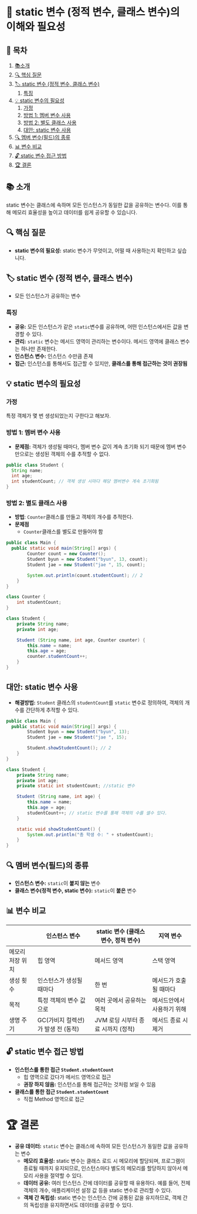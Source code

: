# 📖 static 변수 (정적 변수, 클래스 변수)의 이해와 필요성

## 📑 목차
1. [📚소개](#-소개)
2. [🔍 핵심 질문](#-핵심-질문)
3. [🏷️ static 변수 (정적 변수, 클래스 변수)](#-static-변수-정적-변수-클래스-변수)
   1. [특징](#특징)
4. [💡 static 변수의 필요성](#-static-변수의-필요성)
   1. [가정](#가정)
   2. [방법 1: 멤버 변수 사용](#방법-1-멤버-변수-사용)
   3. [방법 2: 별도 클래스 사용](#방법-2-별도-클래스-사용)
   4. [대안: static 변수 사용](#대안-static-변수-사용)
5. [🔍 멤버 변수(필드)의 종류](#-멤버-변수필드의-종류)
6. [📊 변수 비교](#-변수-비교)
7. [🔓 static 변수 접근 방법](#-static-변수-접근-방법)
8. [🏆 결론](#-결론)

## 📚 소개
static 변수는 클래스에 속하며 모든 인스턴스가 동일한 값을 공유하는 변수다. 이를 통해 메모리 효율성을 높이고 데이터를 쉽게 공유할 수 있습니다.

## 🔍 핵심 질문
* **static 변수의 필요성:** static 변수가 무엇이고, 어떨 때 사용하는지 확인하고 싶습니다.

## 🏷️ static 변수 (정적 변수, 클래스 변수)

- 모든 인스턴스가 공유하는 변수

### 특징

- **공유:** 모든 인스턴스가 같은 `static`변수를 공유하며, 어떤 인스턴스에서든 값을 변경할 수 있다.
- **관리:** `static` 변수는 메서드 영역이 관리하는 변수이다. 메서드 영역에 클래스 변수는 하나만 존재한다.
- **인스턴스 변수:** 인스턴스 수만큼 존재
- **접근:** 인스턴스를 통해서도 접근할 수 있지만, **클래스를 통해 접근하는 것이 권장됨**

## 💡 static 변수의 필요성

### 가정
특정 객체가 몇 번 생성되었는지 구한다고 해보자.

### 방법 1: 멤**버 변수 사용**

- **문제점:** 객체가 생성될 때마다, 멤버 변수 값이 계속 초기화 되기 때문에 멤버 변수만으로는 생성된 객체의 수를 추적할 수 없다.

```java
public class Student {
  String name;
  int age;
  int studentCount; // 객체 생성 시마다 해당 멤버변수 계속 초기화됨
}
```

### 방법 2: 별도 **클래스 사용**

- **방법**: `Counter`클래스를 만들고 객체의 개수를 추적한다.
- **문제점**
  - `Counter`클래스를 별도로 만들어야 함



```java
public class Main {
  public static void main(String[] args) {
        Counter count = new Counter();
        Student byun = new Student("byun", 13, count);
        Student jae = new Student("jae ", 15, count);

        System.out.println(count.studentCount); // 2 
    }
}

class Counter {
    int studentCount;
}

class Student {
    private String name;
    private int age;

    Student (String name, int age, Counter counter) {
        this.name = name;
        this.age = age;
        counter.studentCount++;
    }
}
```
## 대안: **static 변수 사용**

- **해결방법:** `Student` 클래스의 `studentCount`를 `static` 변수로 정의하여, 객체의 개수를 간단하게 추적할 수 있다.


```java
public class Main {
  public static void main(String[] args) {
        Student byun = new Student("byun", 13);
        Student jae = new Student("jae ", 15);

        Student.showStudentCount(); // 2
    }
}

class Student {
    private String name;
    private int age;
    private static int studentCount; //static 변수

    Student (String name, int age) {
        this.name = name;
        this.age = age;
        studentCount++; // static 변수를 통해 객체의 수를 셀수 있다.
    }

    static void showStudentCount() {
        System.out.println("총 학생 수: " + studentCount);
    }
}
```

## 🔍 멤버 변수(필드)의 종류

- **인스턴스 변수:** `static`이 **붙지 않는** 변수
- **클래스 변수(정적 변수, static 변수):** `static`이 **붙은** 변수

## 📊 변수 비교

|  | 인스턴스 변수 | static 변수 (클래스 변수, 정적 변수) | 지역 변수 |
| --- | --- | --- | --- |
| 메모리 저장 위치 | 힙 영역 | 메서드 영역 | 스택 영역 |
| 생성 횟수 | 인스턴스가 생성될 때마다 | 한 번 | 메서드가 호출될 때마다 |
| 목적 | 특정 객체의 변수 값으로 | 여러 곳에서 공유하는 목적 | 메서드안에서 사용하기 위해 |
| 생명 주기 | GC(가비지 컬렉션)가 발생 전 (동적) | JVM 로딩 시부터 종료 시까지 (정적) | 메서드 종료 시 제거 |

## 🔓 static 변수 접근 방법

- **인스턴스를 통한 접근 `Student.studentCount`**
  - 힙 영역으로 갔다가 메서드 영역으로 접근
  - **권장 하지 않음:** 인스턴스를 통해 접근하는 것처럼 보일 수 있음
- **클래스를 통한 접근 `Student.studentCount`**
  - 직접 Method 영역으로 접근


# 🏆 결론

- **공유 데이터:** `static` 변수는 클래스에 속하여 모든 인스턴스가 동일한 값을 공유하는 변수
  - **메모리 효율성:** static 변수는 클래스 로드 시 메모리에 할당되며, 프로그램이 종료될 때까지 유지되므로, 인스턴스마다 별도의 메모리를 할당하지 않아서 메모리 사용을 절약할 수 있다.
  - **데이터 공유:** 여러 인스턴스 간에 데이터를 공유할 때 유용하다. 예를 들어, 전체 객체의 개수, 애플리케이션 설정 값 등을 static 변수로 관리할 수 있다.
  - **객체 간 독립성:** static 변수는 인스턴스 간에 공통된 값을 유지하므로, 객체 간의 독립성을 유지하면서도 데이터를 공유할 수 있다.